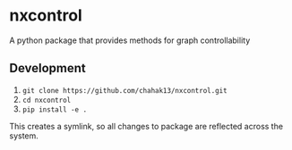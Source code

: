 # nxcontrol
A python package that provides methods for graph controllability

## Development

1. `git clone https://github.com/chahak13/nxcontrol.git`
2. `cd nxcontrol`
3. `pip install -e .` 

This creates a symlink, so all changes to package are reflected across the system.